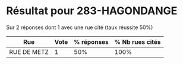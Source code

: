 # Résultat pour 283-HAGONDANGE

Sur 2 réponses dont 1 avec une rue cité (taux réussite 50%)

| Rue | Vote | % réponses | % Nb rues cités|
|-----|------|------------|----------------|
| RUE DE METZ | 1 | 50% | 100%|
